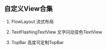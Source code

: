 ## 自定义View合集
1. FlowLayout    流式布局

2. TextFlashingTextView    文字闪动变色TextView

3. TopBar    高度可定制TopBar
